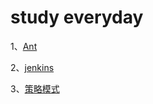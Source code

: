 # study everyday
1、[Ant](https://github.com/Jevua/study/tree/master/Ant)

2、[jenkins](https://github.com/Jevua/study/tree/master/jenkins)

3、[策略模式](https://github.com/Jevua/study/tree/master/StrategyMode)
